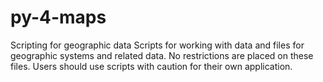 py-4-maps
=========

Scripting for geographic data
Scripts for working with data and files for geographic systems and related data. No restrictions are placed on these files. Users should 
use scripts with caution for their own application.
